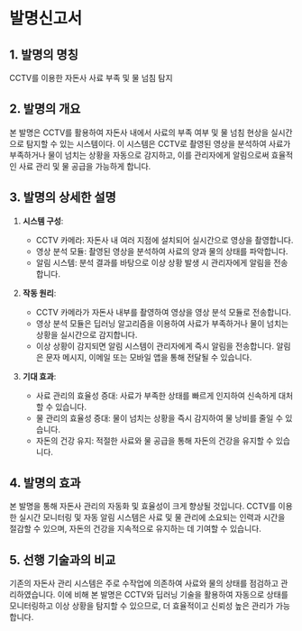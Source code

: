# 발명신고서

## 1. 발명의 명칭
CCTV를 이용한 자돈사 사료 부족 및 물 넘침 탐지

## 2. 발명의 개요
본 발명은 CCTV를 활용하여 자돈사 내에서 사료의 부족 여부 및 물 넘침 현상을 실시간으로 탐지할 수 있는 시스템이다. 이 시스템은 CCTV로 촬영된 영상을 분석하여 사료가 부족하거나 물이 넘치는 상황을 자동으로 감지하고, 이를 관리자에게 알림으로써 효율적인 사료 관리 및 물 공급을 가능하게 합니다.

## 3. 발명의 상세한 설명
1. **시스템 구성**:
   - CCTV 카메라: 자돈사 내 여러 지점에 설치되어 실시간으로 영상을 촬영합니다.
   - 영상 분석 모듈: 촬영된 영상을 분석하여 사료의 양과 물의 상태를 파악합니다.
   - 알림 시스템: 분석 결과를 바탕으로 이상 상황 발생 시 관리자에게 알림을 전송합니다.

2. **작동 원리**:
   - CCTV 카메라가 자돈사 내부를 촬영하여 영상을 영상 분석 모듈로 전송합니다.
   - 영상 분석 모듈은 딥러닝 알고리즘을 이용하여 사료가 부족하거나 물이 넘치는 상황을 실시간으로 감지합니다.
   - 이상 상황이 감지되면 알림 시스템이 관리자에게 즉시 알림을 전송합니다. 알림은 문자 메시지, 이메일 또는 모바일 앱을 통해 전달될 수 있습니다.

3. **기대 효과**:
   - 사료 관리의 효율성 증대: 사료가 부족한 상태를 빠르게 인지하여 신속하게 대처할 수 있습니다.
   - 물 관리의 효율성 증대: 물이 넘치는 상황을 즉시 감지하여 물 낭비를 줄일 수 있습니다.
   - 자돈의 건강 유지: 적절한 사료와 물 공급을 통해 자돈의 건강을 유지할 수 있습니다.

## 4. 발명의 효과
본 발명을 통해 자돈사 관리의 자동화 및 효율성이 크게 향상될 것입니다. CCTV를 이용한 실시간 모니터링 및 자동 알림 시스템은 사료 및 물 관리에 소요되는 인력과 시간을 절감할 수 있으며, 자돈의 건강을 지속적으로 유지하는 데 기여할 수 있습니다.

## 5. 선행 기술과의 비교
기존의 자돈사 관리 시스템은 주로 수작업에 의존하여 사료와 물의 상태를 점검하고 관리하였습니다. 이에 비해 본 발명은 CCTV와 딥러닝 기술을 활용하여 자동으로 상태를 모니터링하고 이상 상황을 탐지할 수 있으므로, 더 효율적이고 신뢰성 높은 관리가 가능합니다.
